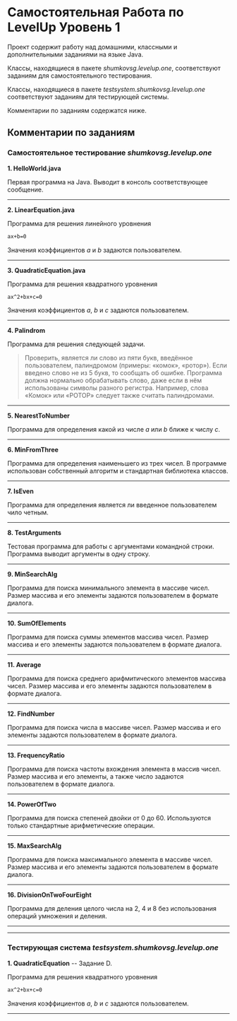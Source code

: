 # Самостоятельная Работа по LevelUp Уровень 1

Проект содержит работу над домашними, классными и дополнительными заданиями на языке Java.

Классы, находящиеся в пакете _shumkovsg.levelup.one_, соответствуют заданиям для самостоятельного тестирования.

Классы, находящиеся в пакете _testsystem.shumkovsg.levelup.one_ соответствуют заданиям для тестирующей системы.

Комментарии по заданиям содержатся ниже.

## Комментарии по заданиям

### Самостоятельное тестирование _shumkovsg.levelup.one_

**1. HelloWorld.java**

Первая программа на Java. Выводит в консоль соответствующее сообщение.

---

**2. LinearEquation.java**

Программа для решения линейного уровнения

```sh
ax+b=0
```

Значения коэффициентов _a_ и _b_ задаются пользователем.

---

**3. QuadraticEquation.java**

Программа для решения квадратного уровнения

```sh
ax^2+bx+c=0
```

Значения коэффициентов _a_, _b_ и _c_ задаются пользователем.

---

**4. Palindrom**

Программа для решения следующей задачи.

>Проверить, является ли слово из пяти букв, введённое пользователем, палиндромом (примеры: «комок», «ротор»). 
>Если введено слово не из 5 букв, то сообщать об ошибке. 
>Программа должна нормально обрабатывать слово, даже если в нём использованы символы разного регистра. 
>Например, слова «Комок» или «РОТОР» следует также считать палиндромами.

---

**5. NearestToNumber**

Программа для определения какой из числе _a_ или _b_ ближе к числу _c_.

---

**6. MinFromThree**

Программа для определения наименьшего из трех чисел. 
В программе использован собственный алгоритм и стандартная библиотека классов.

---

**7. IsEven**

Программа для определения является ли введенное пользователем чило четным.

---

**8. TestArguments**

Тестовая программа для работы с аргументами командной строки. 
Программа выводит аргументы в одну строку.

---

**9. MinSearchAlg**

Программа для поиска минимального элемента в массиве чисел.
Размер массива и его элементы задаются пользователем в формате диалога.

---

**10. SumOfElements**

Программа для поиска суммы элементов массива чисел.
Размер массива и его элементы задаются пользователем в формате диалога.

---

**11. Average**

Программа для поиска среднего арифмитического элементов массива чисел.
Размер массива и его элементы задаются пользователем в формате диалога.

---

**12. FindNumber**

Программа для поиска числа в массиве чисел.
Размер массива и его элементы задаются пользователем в формате диалога.

---

**13. FrequencyRatio**

Программа для поиска частоты вхождения элемента в массив чисел.
Размер массива и его элементы, а также число задаются пользователем в формате диалога.

---

**14. PowerOfTwo**

Программа для поиска степеней двойки от 0 до 60.
Используются только стандартные арифметические операции.

---

**15. MaxSearchAlg**

Программа для поиска максимального элемента в массиве чисел.
Размер массива и его элементы задаются пользователем в формате диалога.

---

**16. DivisionOnTwoFourEight**

Программа для деления целого числа на 2, 4 и 8 без использования операций умножения и деления.

---
---

### Тестирующая система _testsystem.shumkovsg.levelup.one_

**1. QuadraticEquation** -- Задание D.

Программа для решения квадратного уровнения

```sh
ax^2+bx+c=0
```

Значения коэффициентов _a_, _b_ и _c_ задаются пользователем.

---